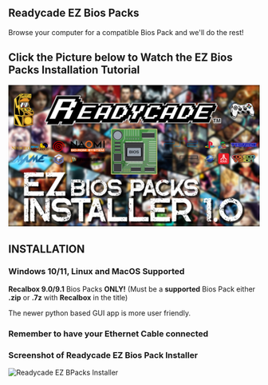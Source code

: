 

## Readycade EZ Bios Packs
Browse your computer for a compatible Bios Pack and we'll do the rest!

## Click the Picture below to Watch the EZ Bios Packs Installation Tutorial
[![EZ Bios Packs](EZ_Bios_Packs.jpg)](https://www.youtube.com/watch?v=yJx-iqCVvvg)

## INSTALLATION

### Windows 10/11, Linux and MacOS Supported

**Recalbox 9.0/9.1** Bios Packs **ONLY!**
(Must be a **supported** Bios Pack either **.zip** or **.7z** with **Recalbox** in the title)

The newer python based GUI app is more user friendly.

### Remember to have your Ethernet Cable connected

### Screenshot of Readycade EZ Bios Pack Installer
![Readycade EZ BPacks Installer](https://github.com/readycade/readybios/blob/master/readycade_biospack.PNG)